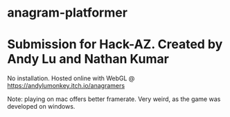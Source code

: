 # anagram-platformer

# Submission for Hack-AZ. Created by Andy Lu and Nathan Kumar

No installation. Hosted online with WebGL @ https://andylumonkey.itch.io/anagramers

Note: playing on mac offers better framerate. Very weird, as the game was developed on windows.

